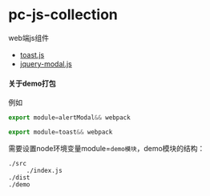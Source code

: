 # pc-js-collection
web端js组件

+ [toast.js](./toast)　 
+ [jquery-modal.js](./alertModal)


#### 关于demo打包

例如

```js
export module=alertModal&& webpack

export module=toast&& webpack
```

需要设置node环境变量module=`demo模块`，demo模块的结构：

```
./src
     ./index.js
./dist
./demo
```